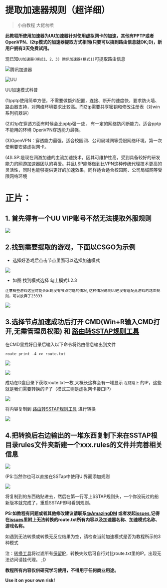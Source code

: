 # 提取加速器规则（超详细）
 > 小白教程 大佬勿喷

**此教程所使用加速器为UU加速器针对使用虚拟网卡的加速，其他有PPTP或者OpenVPN、l2tp模式的加速器提取方式相同(只要可以搞到路由信息就OK;D)，新用户拥有3天免费试用。**

现已知`UU加速器(模式1、2、3) 腾讯加速器(模式1)`可提取路由信息

![腾讯加速器](https://jiasu.qq.com/images/xb/jiasulogo.png)

![UU](https://uu.res.netease.com/pc/gw/20180820194744/img/logo_10355c2.png)

UU加速模式科普

(1)pptp使用简单方便，不需要做额外配置，连接、断开的速度快，要求防火墙、路由器支持，对网络环境要求比较高。而l2tp需要共享密钥和修改注册表（对win系列机器讲）

(2)l2tp在穿透方面有时候会比pptp强一些， 有一定的网络防闪断能力。适合pptp不能用的环境 OpenVPN穿透能力最强。

(3)OpenVPN：穿透能力最强，适合校园网、公司局域网等受限网络环境，第一次使用要安装虚拟网卡。

(4)LSP:是现在网游加速的主流加速技术，因其可维护性高，受到具备较好的研发能力的网游加速器团队的喜爱。并且LSP能够做到比VPN这种传统代理技术更高的灵活性，同时也能够提供更好的加速效果，同样适合适合校园网、公司局域网等受限网络环境

# 正片：
## 1. 首先得有一个UU VIP账号不然无法提取外服规则
![](https://i.loli.net/2018/12/13/5c11fbffae8da.png)

## 2.找到需要提取的游戏，下面以CSGO为示例

* 选择好游戏后点击节点里面可以选择加速模式

![](https://i.loli.net/2018/12/13/5c11fd186475c.png)

* 如图 找到模式选择 勾上模式1.2.3

``注意有些游戏这里可能会出现没有节点可选的情况,这种情况说明UU还没有适配此游戏的路由规则，可以放弃了23333``

![](https://i.loli.net/2018/12/27/5c2432de45f25.png)

## 3.选择节点加速成功后打开 CMD(Win+R输入CMD打开,无需管理员权限) 和 [路由转SSTAP规则工具](https://www.ssrtool.com/tool/routeToRules)

在CMD里找好目录后输入以下命令将路由信息输出到文件

`route print -4 >> route.txt `

![](https://i.loli.net/2018/12/13/5c11ffa3cf025.png)

![](https://i.loli.net/2018/12/13/5c11ff455a0c7.png)

成功在D盘目录下获取route.txt一枚,大概长这样会有一堆显示 `在链路上` 的IP，这些就是我们需要转换的IP了（模式三则是虚拟网卡接口IP）

![](https://i.loli.net/2018/12/31/5c2a2cc931852.png)

将内容复制到 [路由转SSTAP规则工具](https://www.ssrtool.com/tool/routeToRules) 进行转换

![](https://i.loli.net/2018/12/13/5c11fffe0ffe8.png)

## 4.把转换后右边输出的一堆东西复制下来在SSTAP根目录rules文件夹新建一个xxx.rules的文件并完善相关信息

![](https://i.loli.net/2018/12/13/5c1200f4b89b0.png)

(PS:当然你也可以直接在SSTap中使用UI界面添加规则

![](https://s2.ax1x.com/2019/03/21/A3kQa9.png)

将复制到的东西粘贴进去，然后在第一行写上SSTAP规则头，一个你没玩过的船新版本就完成了，重启SSTAP即可看到规则。



**PS:如教程有问题或者其他修改建议请联系[@AmazingDM](https://github.com/AmazingDM) 或者发起[issues](https://github.com/FQrabbit/SSTap-Rule/issues),记得在[issues](https://github.com/FQrabbit/SSTap-Rule/issues)里附上无法转换的route.txt所有内容以及加速器名称、加速模式名称、游戏名称。**

如遇到无法转换或转换无反应结果为空，请检查当前加速模式是否为教程所示的3种模式

注：[转换工具](https://www.ssrtool.com/tool/routeToRules)将过滤所有[保留IP](https://zh.wikipedia.org/wiki/%E4%BF%9D%E7%95%99IP%E5%9C%B0%E5%9D%80)，转换失败后可自行对比route.txt里的IP。出现无法访问请挂代理。 ;D



**教程所有内容仅供研究学习使用，不得用于任何商业用途。**

**Use it on your own risk!**

